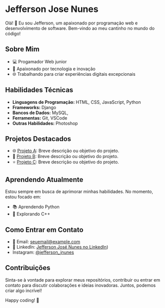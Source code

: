 # Jefferson Jose Nunes

Olá! 👋 Eu sou Jefferson, um apaixonado por programação web e desenvolvimento de software. Bem-vindo ao meu cantinho no mundo do código!

## Sobre Mim

- 💻 Progamador Web junior
- 🚀 Apaixonado por tecnologia e inovação
- 🌐 Trabalhando para criar experiências digitais excepcionais

## Habilidades Técnicas

- **Linguagens de Programação:** HTML, CSS, JavaScript, Python
- **Frameworks:** Django
- **Bancos de Dados:** MySQL,
- **Ferramentas:** Git, VSCode
- **Outras Habilidades:** Photoshop

## Projetos Destacados

- 🌐 [Projeto A](https://github.com/seu-usuario/projeto-a): Breve descrição ou objetivo do projeto.
- 🚀 [Projeto B](https://github.com/seu-usuario/projeto-b): Breve descrição ou objetivo do projeto.
- ⭐ [Projeto C](https://github.com/seu-usuario/projeto-c): Breve descrição ou objetivo do projeto.

## Aprendendo Atualmente

Estou sempre em busca de aprimorar minhas habilidades. No momento, estou focado em:

- 📚 Aprendendo Python
- 🤖 Explorando C++

## Como Entrar em Contato

- 📧 Email: seuemail@example.com
- 💼 LinkedIn: [Jefferson José Nunes no LinkedIn](https://www.linkedin.com/in/jefferson-jos%C3%A9-nunes-ab2637186/))
-    Instagram: [@jefferson_jnunes](https://www.instagram.com/jefferson_jnunes/)

## Contribuições

Sinta-se à vontade para explorar meus repositórios, contribuir ou entrar em contato para discutir colaborações e ideias inovadoras. Juntos, podemos criar algo incrível!

Happy coding! 🚀

<!---
JeffersonJN/JeffersonJN is a ✨ special ✨ repository because its `README.md` (this file) appears on your GitHub profile.
You can click the Preview link to take a look at your changes.
--->
